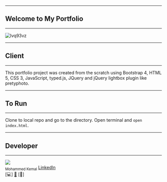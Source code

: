 ***
## Welcome to My Portfolio
***
![lvq93vz](https://user-images.githubusercontent.com/23619819/27629257-c25b4692-5bbf-11e7-9a6f-1b3bb4fb2006.png)


***
## Client
***
This portfolio project was created from the scratch using Bootstrap 4, HTML 5, CSS 3, JavaScript, typed.js, JQuery and jQuery lightbox plugin like pretyphoto.

***
## To Run
***
Clone to local repo and go to the directory. Open terminal and `open index.html`.

***
## Developer
***

<!-- ALL-CONTRIBUTORS-LIST:START - Do not remove or modify this section -->
<img src="https://user-images.githubusercontent.com/23619819/34078641-18692a5a-e2ec-11e7-9436-345a31814d5e.jpg"/><br /><sub>Mohammed Kemal</sub> [LinkedIn](https://www.linkedin.com/in/moh-kemal-3b8591136/)<br />[💻] [🔧](#tool-mkalish "Tools") [📖] 

